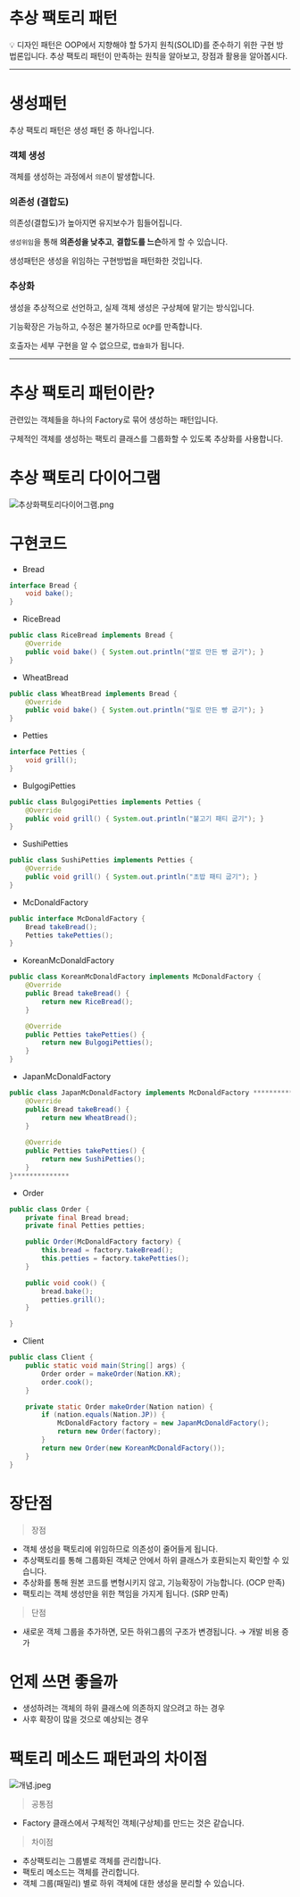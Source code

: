 # 추상 팩토리 패턴

<aside>
💡 디자인 패턴은 OOP에서 지향해야 할 5가지 원칙(SOLID)를 준수하기 위한 구현 방법론입니다.
추상 팩토리 패턴이 만족하는 원칙을 알아보고, 장점과 활용을 알아봅시다.

</aside>

---

# 생성패턴

추상 팩토리 패턴은 생성 패턴 중 하나입니다.

### 객체 생성

객체를 생성하는 과정에서 `의존`이 발생합니다.

### 의존성 (결합도)

의존성(결합도)가 높아지면 유지보수가 힘들어집니다.

`생성위임`을 통해 **의존성을 낮추고**, **결합도를 느슨**하게 할 수 있습니다.

생성패턴은 생성을 위임하는 구현방법을 패턴화한 것입니다.

### 추상화

생성을 추상적으로 선언하고, 실제 객체 생성은 구상체에 맡기는 방식입니다.

기능확장은 가능하고, 수정은 불가하므로 `OCP`를 만족합니다.

호출자는 세부 구현을 알 수 없으므로, `캡슐화`가 됩니다.

---

# 추상 팩토리 패턴이란?

관련있는 객체들을 하나의 Factory로 묶어 생성하는 패턴입니다.

구체적인 객체를 생성하는 팩토리 클래스를 그룹화할 수 있도록 추상화를 사용합니다.

# 추상 팩토리 다이어그램

![추상화팩토리다이어그램.png](..%2F..%2F..%2F..%2F..%2F..%2F..%2F..%2F..%2F..%2FDownloads%2F%EC%B6%94%EC%83%81%ED%99%94%ED%8C%A9%ED%86%A0%EB%A6%AC%EB%8B%A4%EC%9D%B4%EC%96%B4%EA%B7%B8%EB%9E%A8.png)

# 구현코드

- Bread

```java
interface Bread {
	void bake();
}
```

- RiceBread

```java
public class RiceBread implements Bread {
	@Override
	public void bake() { System.out.println("쌀로 만든 빵 굽기"); }
}
```

- WheatBread

```java
public class WheatBread implements Bread {
	@Override
	public void bake() { System.out.println("밀로 만든 빵 굽기"); }
}
```

- Petties

```java
interface Petties {
	void grill();
}
```

- BulgogiPetties

```java
public class BulgogiPetties implements Petties {
	@Override
	public void grill() { System.out.println("불고기 패티 굽기"); }
}
```

- SushiPetties

```java
public class SushiPetties implements Petties {
	@Override
	public void grill() { System.out.println("초밥 패티 굽기"); }
}
```

- McDonaldFactory

```java
public interface McDonaldFactory {
    Bread takeBread();
    Petties takePetties();
}
```

- KoreanMcDonaldFactory

```java
public class KoreanMcDonaldFactory implements McDonaldFactory {
	@Override
	public Bread takeBread() {
		return new RiceBread();
	}

	@Override
	public Petties takePetties() {
		return new BulgogiPetties();
	}
}
```

- JapanMcDonaldFactory

```java
public class JapanMcDonaldFactory implements McDonaldFactory **************{
	@Override
	public Bread takeBread() {
		return new WheatBread();
	}
 
	@Override
	public Petties takePetties() {
		return new SushiPetties();
	}
}**************
```

- Order

```java
public class Order {
    private final Bread bread;
    private final Petties petties;

    public Order(McDonaldFactory factory) {
        this.bread = factory.takeBread();
        this.petties = factory.takePetties();
    }

    public void cook() {
        bread.bake();
        petties.grill();
    }

}
```

- Client

```java
public class Client {
    public static void main(String[] args) {
        Order order = makeOrder(Nation.KR);
        order.cook();
    }

    private static Order makeOrder(Nation nation) {
        if (nation.equals(Nation.JP)) {
            McDonaldFactory factory = new JapanMcDonaldFactory();
            return new Order(factory);
        }
        return new Order(new KoreanMcDonaldFactory());
    }
}
```

# 장단점

> 장점
>
- 객체 생성을 팩토리에 위임하므로 의존성이 줄어들게 됩니다.
- 추상팩토리를 통해 그룹화된 객체군 안에서 하위 클래스가 호환되는지 확인할 수 있습니다.
- 추상화를 통해 원본 코드를 변형시키지 않고, 기능확장이 가능합니다. (OCP 만족)
- 팩토리는 객체 생성만을 위한 책임을 가지게 됩니다. (SRP 만족)

> 단점
>
- 새로운 객체 그룹을 추가하면, 모든 하위그룹의 구조가 변경됩니다. → 개발 비용 증가

# 언제 쓰면 좋을까

- 생성하려는 객체의 하위 클래스에 의존하지 않으려고 하는 경우
- 사후 확장이 많을 것으로 예상되는 경우

# 팩토리 메소드 패턴과의 차이점

![개념.jpeg](..%2F..%2F..%2F..%2F..%2F..%2F..%2F..%2F..%2F..%2FDownloads%2F%EA%B0%9C%EB%85%90.jpeg)

> 공통점
>
- Factory 클래스에서 구체적인 객체(구상체)를 만드는 것은 같습니다.

> 차이점
>
- 추상팩토리는 그룹별로 객체를 관리합니다.
- 팩토리 메소드는 객체를 관리합니다.
- 객체 그룹(패밀리) 별로 하위 객체에 대한 생성을 분리할 수 있습니다.